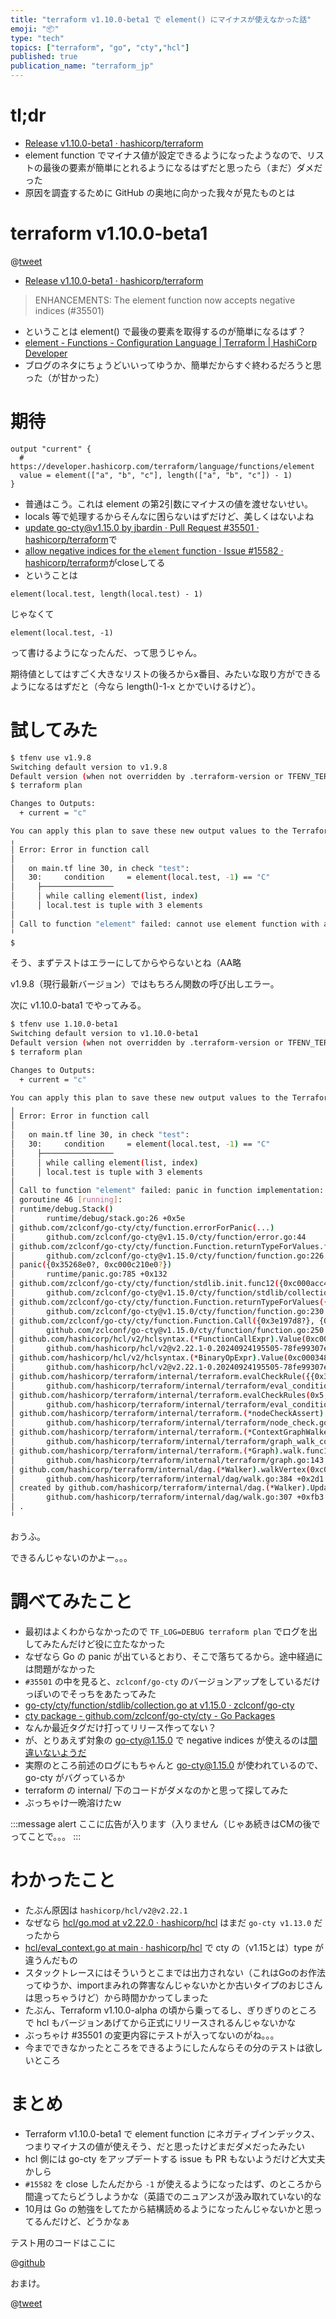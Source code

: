 ```yaml
---
title: "terraform v1.10.0-beta1 で element() にマイナスが使えなかった話"
emoji: "📦"
type: "tech"
topics: ["terraform", "go", "cty","hcl"]
published: true
publication_name: "terraform_jp"
---
```


# tl;dr

- [Release v1.10.0-beta1 · hashicorp/terraform](https://github.com/hashicorp/terraform/releases/tag/v1.10.0-beta1)
- element function でマイナス値が設定できるようになったようなので、リストの最後の要素が簡単にとれるようになるはずだと思ったら（まだ）ダメだった
- 原因を調査するために GitHub の奥地に向かった我々が見たものとは

# terraform v1.10.0-beta1

@[tweet](https://x.com/raki/status/1852039989389070665)

- [Release v1.10.0-beta1 · hashicorp/terraform](https://github.com/hashicorp/terraform/releases/tag/v1.10.0-beta1)

> ENHANCEMENTS:
> The element function now accepts negative indices (#35501)

- ということは element() で最後の要素を取得するのが簡単になるはず？
- [element - Functions - Configuration Language | Terraform | HashiCorp Developer](https://developer.hashicorp.com/terraform/language/functions/element)
- ブログのネタにちょうどいいってゆうか、簡単だからすぐ終わるだろうと思った（が甘かった）

# 期待

```hcl
output "current" {
  # https://developer.hashicorp.com/terraform/language/functions/element
  value = element(["a", "b", "c"], length(["a", "b", "c"]) - 1)
}
```

- 普通はこう。これは element の第2引数にマイナスの値を渡せないせい。
- locals 等で処理するからそんなに困らないはずだけど、美しくはないよね
- [update go-cty@v1.15.0 by jbardin · Pull Request #35501 · hashicorp/terraform](https://github.com/hashicorp/terraform/pull/35501)で
- [allow negative indices for the `element` function · Issue #15582 · hashicorp/terraform](https://github.com/hashicorp/terraform/issues/15582)がcloseしてる
- ということは

```hcl
element(local.test, length(local.test) - 1)
```

じゃなくて

```hcl
element(local.test, -1)
```

って書けるようになったんだ、って思うじゃん。

期待値としてはすごく大きなリストの後ろからx番目、みたいな取り方ができるようになるはずだと（今なら length()-1-x とかでいけるけど）。

# 試してみた

```bash
$ tfenv use v1.9.8
Switching default version to v1.9.8
Default version (when not overridden by .terraform-version or TFENV_TERRAFORM_VERSION) is now: 1.9.8
$ terraform plan

Changes to Outputs:
  + current = "c"

You can apply this plan to save these new output values to the Terraform state, without changing any real infrastructure.
╷
│ Error: Error in function call
│
│   on main.tf line 30, in check "test":
│   30:     condition     = element(local.test, -1) == "C"
│     ├────────────────
│     │ while calling element(list, index)
│     │ local.test is tuple with 3 elements
│
│ Call to function "element" failed: cannot use element function with a negative index.
╵
$
```

そう、まずテストはエラーにしてからやらないとね（AA略

v1.9.8（現行最新バージョン）ではもちろん関数の呼び出しエラー。

次に v1.10.0-bata1 でやってみる。

```bash
$ tfenv use 1.10.0-beta1
Switching default version to v1.10.0-beta1
Default version (when not overridden by .terraform-version or TFENV_TERRAFORM_VERSION) is now: 1.10.0-beta1
$ terraform plan

Changes to Outputs:
  + current = "c"

You can apply this plan to save these new output values to the Terraform state, without changing any real infrastructure.
╷
│ Error: Error in function call
│
│   on main.tf line 30, in check "test":
│   30:     condition     = element(local.test, -1) == "C"
│     ├────────────────
│     │ while calling element(list, index)
│     │ local.test is tuple with 3 elements
│
│ Call to function "element" failed: panic in function implementation: runtime error: index out of range [-1]
│ goroutine 46 [running]:
│ runtime/debug.Stack()
│       runtime/debug/stack.go:26 +0x5e
│ github.com/zclconf/go-cty/cty/function.errorForPanic(...)
│       github.com/zclconf/go-cty@v1.15.0/cty/function/error.go:44
│ github.com/zclconf/go-cty/cty/function.Function.returnTypeForValues.func1()
│       github.com/zclconf/go-cty@v1.15.0/cty/function/function.go:226 +0x7b
│ panic({0x35268e0?, 0xc000c210e0?})
│       runtime/panic.go:785 +0x132
│ github.com/zclconf/go-cty/cty/function/stdlib.init.func12({0xc000acc480, 0xc000013ac8?, 0x3e197d8?})
│       github.com/zclconf/go-cty@v1.15.0/cty/function/stdlib/collection.go:173 +0x25f
│ github.com/zclconf/go-cty/cty/function.Function.returnTypeForValues({0xc0006d4688?}, {0xc000acc480, 0x2, 0x0?})
│       github.com/zclconf/go-cty@v1.15.0/cty/function/function.go:230 +0x778
│ github.com/zclconf/go-cty/cty/function.Function.Call({0x3e197d8?}, {0xc000acc480, 0x2, 0x2})
│       github.com/zclconf/go-cty@v1.15.0/cty/function/function.go:250 +0x7a
│ github.com/hashicorp/hcl/v2/hclsyntax.(*FunctionCallExpr).Value(0xc000792870, 0xc000a9d878)
│       github.com/hashicorp/hcl/v2@v2.22.1-0.20240924195505-78fe99307e88/hclsyntax/expression.go:528 +0x1acf
│ github.com/hashicorp/hcl/v2/hclsyntax.(*BinaryOpExpr).Value(0xc0003483f0, 0xc000a9d878)
│       github.com/hashicorp/hcl/v2@v2.22.1-0.20240924195505-78fe99307e88/hclsyntax/expression_ops.go:147 +0x122
│ github.com/hashicorp/terraform/internal/terraform.evalCheckRule({{0x3e21d88?, 0xc0008e5c20?}, 0xc0009aa060?, 0xc0006c9548?}, 0xc00082c420, {0x3e41878?, 0xc0009a6300?}, {{{{0x0, 0x0}}, {0x0, ...}}, ...}, ...)
│       github.com/hashicorp/terraform/internal/terraform/eval_conditions.go:120 +0xea
│ github.com/hashicorp/terraform/internal/terraform.evalCheckRules(0x5, {0xc0007b9380, 0x5, 0x3dda2e0?}, {0x3e41878, 0xc0009a6300}, {0x3e21d88, 0xc0008e5c20}, {{{{0x0, 0x0}}, ...}, ...}, ...)
│       github.com/hashicorp/terraform/internal/terraform/eval_conditions.go:53 +0x269
│ github.com/hashicorp/terraform/internal/terraform.(*nodeCheckAssert).Execute(0xc0006fa340, {0x3e41878, 0xc0009a6300}, 0x50?)
│       github.com/hashicorp/terraform/internal/terraform/node_check.go:169 +0x145
│ github.com/hashicorp/terraform/internal/terraform.(*ContextGraphWalker).Execute(0xc0007646e0, {0x3e41878, 0xc0009a6300}, {0x7f965fca0220, 0xc0006fa340})
│       github.com/hashicorp/terraform/internal/terraform/graph_walk_context.go:161 +0xb5
│ github.com/hashicorp/terraform/internal/terraform.(*Graph).walk.func1({0x3314920, 0xc0006fa340})
│       github.com/hashicorp/terraform/internal/terraform/graph.go:143 +0x7c3
│ github.com/hashicorp/terraform/internal/dag.(*Walker).walkVertex(0xc00051f320, {0x3314920, 0xc0006fa340}, 0xc0006fa3c0)
│       github.com/hashicorp/terraform/internal/dag/walk.go:384 +0x2d1
│ created by github.com/hashicorp/terraform/internal/dag.(*Walker).Update in goroutine 71
│       github.com/hashicorp/terraform/internal/dag/walk.go:307 +0xfb3
│ .
╵
```

おうふ。

できるんじゃないのかよー。。。

# 調べてみたこと

- 最初はよくわからなかったので `TF_LOG=DEBUG terraform plan` でログを出してみたんだけど役に立たなかった
- なぜなら Go の panic が出ているとおり、そこで落ちてるから。途中経過には問題がなかった
- `#35501` の中を見ると、`zclconf/go-cty` のバージョンアップをしているだけっぽいのでそっちをあたってみた
- [go-cty/cty/function/stdlib/collection.go at v1.15.0 · zclconf/go-cty](https://github.com/zclconf/go-cty/blob/v1.15.0/cty/function/stdlib/collection.go#L1459)
- [cty package - github.com/zclconf/go-cty/cty - Go Packages](https://pkg.go.dev/github.com/zclconf/go-cty@v1.15.0/cty#Value)
- なんか最近タグだけ打ってリリース作ってない？
- が、とりあえず対象の go-cty@1.15.0 で negative indices が使えるのは[間違いないようだ](https://github.com/zclconf/go-cty/compare/v1.14.4...v1.15.0)
- 実際のところ前述のログにもちゃんと go-cty@1.15.0 が使われているので、go-cty がバグっているか
- terraform の internal/ 下のコードがダメなのかと思って探してみた
- ぶっちゃけ一晩溶けたｗ

:::message alert
ここに広告が入ります（入りません（じゃあ続きはCMの後でってことで。。。
:::

# わかったこと

- たぶん原因は `hashicorp/hcl/v2@v2.22.1`
- なぜなら [hcl/go.mod at v2.22.0 · hashicorp/hcl](https://github.com/hashicorp/hcl/blob/v2.22.0/go.mod#L13) はまだ `go-cty v1.13.0` だったから
- [hcl/eval_context.go at main · hashicorp/hcl](https://github.com/hashicorp/hcl/blob/main/eval_context.go#L13) で cty の（v1.15とは）type が違うんだもの
- スタックトレースにはそういうとこまでは出力されない（これはGoのお作法ってゆうか、importまみれの弊害なんじゃないかとか古いタイプのおじさんは思っちゃうけど）から時間かかってしまった
- たぶん、Terraform v1.10.0-alpha の頃から乗ってるし、ぎりぎりのところで hcl もバージョンあげてから正式にリリースされるんじゃないかな
- ぶっちゃけ #35501 の変更内容にテストが入ってないのがね。。。
- 今までできなかったところをできるようにしたんならその分のテストは欲しいところ

# まとめ

- Terraform v1.10.0-beta1 で element function にネガティブインデックス、つまりマイナスの値が使えそう、だと思ったけどまだダメだったみたい
- hcl 側には go-cty をアップデートする issue も PR もないようだけど大丈夫かしら
- `#15582` を close したんだから `-1` が使えるようになったはず、のところから間違ってたらどうしようかな（英語でのニュアンスが汲み取れていない的な
- 10月は Go の勉強をしてたから結構読めるようになったんじゃないかと思ってるんだけど、どうかなぁ

テスト用のコードはここに

@[github](https://github.com/officel/zenn/blob/main/terraform/v1.10.0-beta1_element/main.tf)

おまけ。

@[tweet](https://x.com/terraform_jp/status/1852017547283140823)
